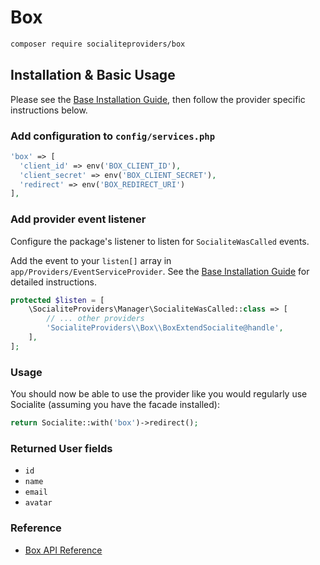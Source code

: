 # Box

```bash
composer require socialiteproviders/box
```

## Installation & Basic Usage

Please see the [Base Installation Guide](https://socialiteproviders.com/usage/), then follow the provider specific instructions below.

### Add configuration to `config/services.php`

```php
'box' => [    
  'client_id' => env('BOX_CLIENT_ID'),  
  'client_secret' => env('BOX_CLIENT_SECRET'),  
  'redirect' => env('BOX_REDIRECT_URI') 
],
```

### Add provider event listener

Configure the package's listener to listen for `SocialiteWasCalled` events.

Add the event to your `listen[]` array in `app/Providers/EventServiceProvider`. See the [Base Installation Guide](https://socialiteproviders.com/usage/) for detailed instructions.

```php
protected $listen = [
    \SocialiteProviders\Manager\SocialiteWasCalled::class => [
        // ... other providers
        'SocialiteProviders\\Box\\BoxExtendSocialite@handle',
    ],
];
```

### Usage

You should now be able to use the provider like you would regularly use Socialite (assuming you have the facade installed):

```php
return Socialite::with('box')->redirect();
```

### Returned User fields

- ``id``
- ``name``
- ``email``
- ``avatar``

### Reference

- [Box API Reference](https://developer.box.com/reference/)
